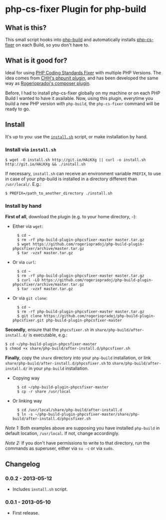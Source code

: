 
php-cs-fixer Plugin for php-build
=================================

## What is this?

This small script hooks into [php-build](https://github.com/CHH/php-build) 
and automatically installs [php-cs-fixer](http://cs.sensiolabs.org/) on each Build,
so you don't have to.

## What is it good for?

Ideal for using [PHP Coding Standards Fixer](http://cs.sensiolabs.org/)
with multiple PHP Versions. The idea comes from
[CHH's phpunit plugin](https://github.com/CHH/php-build-plugin-phpunit), and
has been developed the same way as [Rogeriopradoj's composer
plugin](https://github.com/rogeriopradoj/php-build-plugin-composer).

Before, I had to install php-cs-fixer globally on my machine or on each PHP
Build I wanted to have it available. Now, using this plugin, everytime you
build a new PHP version with `php-build`, the `php-cs-fixer` command will
be ready to go.

## Install

It's up to you: use the [`install.sh`](https://raw.github.com/rogeriopradoj/php-build-plugin-phpcsfixer/master/install.sh) script, or make installation by hand.

### Install via `install.sh`

    $ wget -O install.sh http://git.io/HAiKXg || curl -o install.sh http://git.io/HAiKXg && ./install.sh

If necessary, `install.sh` can receive an environment variable `PREFIX`, to use
in case of your php-build is installed in a directory different than `/usr/local/`. E.g.:
    
    $ PREFIX=/path_to_another_directory ./install.sh


### Install by hand

**First of all**, download the plugin (e.g. to your home directory, `~`):

- Either via `wget`:

        $ cd ~
        $ rm -rf php-build-plugin-phpcsfixer-master master.tar.gz
        $ wget https://github.com/rogeriopradoj/php-build-plugin-phpcsfixer/archive/master.tar.gz
        $ tar -vzxf master.tar.gz

- Or via `curl`:

        $ cd ~
        $ rm -rf php-build-plugin-phpcsfixer-master master.tar.gz
        $ curl -LO https://github.com/rogeriopradoj/php-build-plugin-phpcsfixer/archive/master.tar.gz
        $ tar -vzxf master.tar.gz

- Or via `git clone`:

        $ cd ~ 
        $ rm -rf php-build-plugin-phpcsfixer-master master.tar.gz
        $ git clone https://github.com/rogeriopradoj/php-build-plugin-phpcsfixer.git php-build-plugin-phpcsfixer-master

**Secondly**, ensure that the `phpcsfixer.sh` in `share/php-build/after-install.d/` is
executable, e.g.:

    $ cd ~/php-build-plugin-phpcsfixer-master
    $ chmod +x share/php-build/after-install.d/phpcsfixer.sh

**Finally**, copy the `share` directory into your `php-build` installation, or
link `share/php-build/after-install.d/phpcsfixer.sh` to
`share/php-build/after-install.d/` in your `php-build` installation.

- Copying way

        $ cd ~/php-build-plugin-phpcsfixer-master
        $ cp -r share /usr/local

- Or linking way
        
        $ cd /usr/local/share/php-build/after-install.d
        $ ln -s ~/php-build-plugin-phpcsfixer-master/share/php-build/after-install.d/phpcsfixer.sh

*Note 1:* Both examples above are supposing you have installed
`php-build` in default location, `/usr/local`. If not, change accordingly.

*Note 2:* If you don't have permissions to write to that directory, run
the commands as superuser, either via `su -c` or via `sudo`.

## Changelog

### 0.0.2 - 2013-05-12

- Includes `install.sh` script.

### 0.0.1 - 2013-05-10

- First release.
